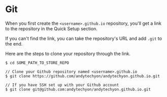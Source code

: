 # Git

When you first create the `<username>.github.io` repository, you'll get a link
to the repository in the Quick Setup section. 

If you can't find the link, you can take the repository's URL and add `.git` to the end.

Here are the steps to clone your repository through the link. 
```
$ cd SOME_PATH_TO_STORE_REPO

// Clone your Github repository named <username>.github.io
$ git clone https://github.com/andytechyon/andytechyon.github.io.git

// If you have SSH set up with your Github account
$ git clone git@github.com:andytechyon/andytechyon.github.io.git
```
